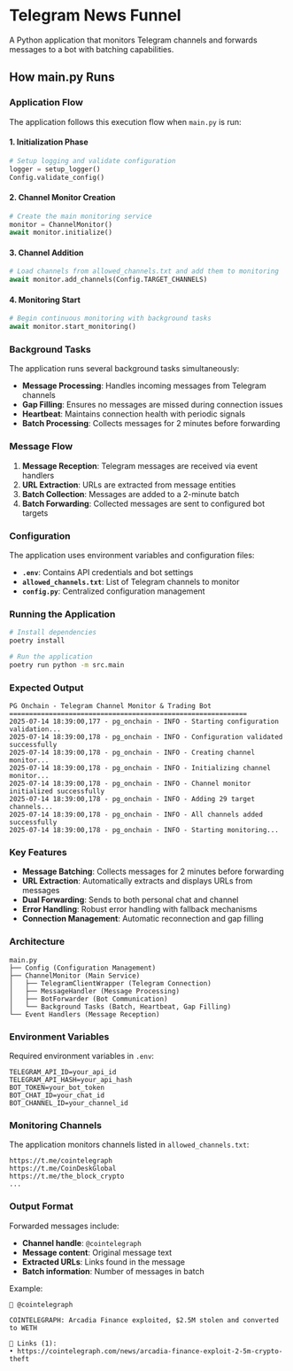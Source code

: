 # Telegram News Funnel

A Python application that monitors Telegram channels and forwards messages to a bot with batching capabilities.

## How main.py Runs

### Application Flow

The application follows this execution flow when `main.py` is run:

#### 1. **Initialization Phase**
```python
# Setup logging and validate configuration
logger = setup_logger()
Config.validate_config()
```

#### 2. **Channel Monitor Creation**
```python
# Create the main monitoring service
monitor = ChannelMonitor()
await monitor.initialize()
```

#### 3. **Channel Addition**
```python
# Load channels from allowed_channels.txt and add them to monitoring
await monitor.add_channels(Config.TARGET_CHANNELS)
```

#### 4. **Monitoring Start**
```python
# Begin continuous monitoring with background tasks
await monitor.start_monitoring()
```

### Background Tasks

The application runs several background tasks simultaneously:

- **Message Processing**: Handles incoming messages from Telegram channels
- **Gap Filling**: Ensures no messages are missed during connection issues
- **Heartbeat**: Maintains connection health with periodic signals
- **Batch Processing**: Collects messages for 2 minutes before forwarding

### Message Flow

1. **Message Reception**: Telegram messages are received via event handlers
2. **URL Extraction**: URLs are extracted from message entities
3. **Batch Collection**: Messages are added to a 2-minute batch
4. **Batch Forwarding**: Collected messages are sent to configured bot targets

### Configuration

The application uses environment variables and configuration files:

- **`.env`**: Contains API credentials and bot settings
- **`allowed_channels.txt`**: List of Telegram channels to monitor
- **`config.py`**: Centralized configuration management

### Running the Application

```bash
# Install dependencies
poetry install

# Run the application
poetry run python -m src.main
```

### Expected Output

```
PG Onchain - Telegram Channel Monitor & Trading Bot
============================================================
2025-07-14 18:39:00,177 - pg_onchain - INFO - Starting configuration validation...
2025-07-14 18:39:00,178 - pg_onchain - INFO - Configuration validated successfully
2025-07-14 18:39:00,178 - pg_onchain - INFO - Creating channel monitor...
2025-07-14 18:39:00,178 - pg_onchain - INFO - Initializing channel monitor...
2025-07-14 18:39:00,178 - pg_onchain - INFO - Channel monitor initialized successfully
2025-07-14 18:39:00,178 - pg_onchain - INFO - Adding 29 target channels...
2025-07-14 18:39:00,178 - pg_onchain - INFO - All channels added successfully
2025-07-14 18:39:00,178 - pg_onchain - INFO - Starting monitoring...
```

### Key Features

- **Message Batching**: Collects messages for 2 minutes before forwarding
- **URL Extraction**: Automatically extracts and displays URLs from messages
- **Dual Forwarding**: Sends to both personal chat and channel
- **Error Handling**: Robust error handling with fallback mechanisms
- **Connection Management**: Automatic reconnection and gap filling

### Architecture

```
main.py
├── Config (Configuration Management)
├── ChannelMonitor (Main Service)
│   ├── TelegramClientWrapper (Telegram Connection)
│   ├── MessageHandler (Message Processing)
│   ├── BotForwarder (Bot Communication)
│   └── Background Tasks (Batch, Heartbeat, Gap Filling)
└── Event Handlers (Message Reception)
```

### Environment Variables

Required environment variables in `.env`:

```env
TELEGRAM_API_ID=your_api_id
TELEGRAM_API_HASH=your_api_hash
BOT_TOKEN=your_bot_token
BOT_CHAT_ID=your_chat_id
BOT_CHANNEL_ID=your_channel_id
```

### Monitoring Channels

The application monitors channels listed in `allowed_channels.txt`:

```
https://t.me/cointelegraph
https://t.me/CoinDeskGlobal
https://t.me/the_block_crypto
...
```

### Output Format

Forwarded messages include:

- **Channel handle**: `@cointelegraph`
- **Message content**: Original message text
- **Extracted URLs**: Links found in the message
- **Batch information**: Number of messages in batch

Example:
```
📢 @cointelegraph

COINTELEGRAPH: Arcadia Finance exploited, $2.5M stolen and converted to WETH

🔗 Links (1):
• https://cointelegraph.com/news/arcadia-finance-exploit-2-5m-crypto-theft
```
